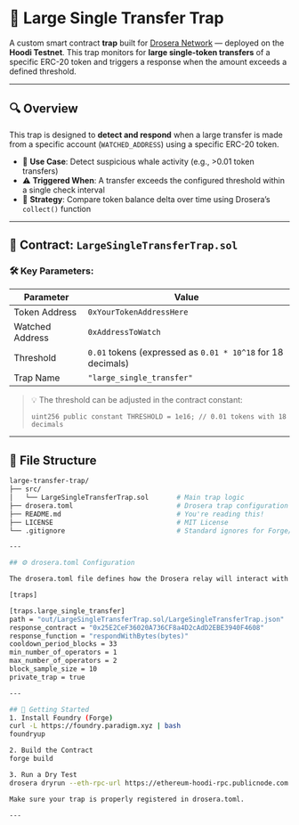 # 🚨 Large Single Transfer Trap

A custom smart contract **trap** built for [Drosera Network](https://drosera.network/) — deployed on the **Hoodi Testnet**. This trap monitors for **large single-token transfers** of a specific ERC-20 token and triggers a response when the amount exceeds a defined threshold.

---

## 🔍 Overview

This trap is designed to **detect and respond** when a large transfer is made from a specific account (`WATCHED_ADDRESS`) using a specific ERC-20 token.

- 📌 **Use Case**: Detect suspicious whale activity (e.g., >0.01 token transfers)
- ⚠️ **Triggered When**: A transfer exceeds the configured threshold within a single check interval
- 🧠 **Strategy**: Compare token balance delta over time using Drosera’s `collect()` function

---

## 🧾 Contract: `LargeSingleTransferTrap.sol`

### 🛠 Key Parameters:

| Parameter         | Value                                                                 |
|------------------|------------------------------------------------------------------------|
| Token Address     | `0xYourTokenAddressHere`                                               |
| Watched Address   | `0xAddressToWatch`                                                     |
| Threshold         | `0.01` tokens (expressed as `0.01 * 10^18` for 18 decimals)            |
| Trap Name         | `"large_single_transfer"`                                              |

> 💡 The threshold can be adjusted in the contract constant:
> ```solidity
> uint256 public constant THRESHOLD = 1e16; // 0.01 tokens with 18 decimals
> ```

---

## 🔧 File Structure

```bash
large-transfer-trap/
├── src/
│   └── LargeSingleTransferTrap.sol       # Main trap logic
├── drosera.toml                          # Drosera trap configuration
├── README.md                             # You're reading this!
├── LICENSE                               # MIT License
└── .gitignore                            # Standard ignores for Forge/Drosera

---

## ⚙️ drosera.toml Configuration

The drosera.toml file defines how the Drosera relay will interact with your trap:

[traps]

[traps.large_single_transfer]
path = "out/LargeSingleTransferTrap.sol/LargeSingleTransferTrap.json"
response_contract = "0x25E2CeF36020A736CF8a4D2cAdD2EBE3940F4608"
response_function = "respondWithBytes(bytes)"
cooldown_period_blocks = 33
min_number_of_operators = 1
max_number_of_operators = 2
block_sample_size = 10
private_trap = true

---

## 🚀 Getting Started
1. Install Foundry (Forge)
curl -L https://foundry.paradigm.xyz | bash
foundryup

2. Build the Contract
forge build

3. Run a Dry Test
drosera dryrun --eth-rpc-url https://ethereum-hoodi-rpc.publicnode.com

Make sure your trap is properly registered in drosera.toml.

---

